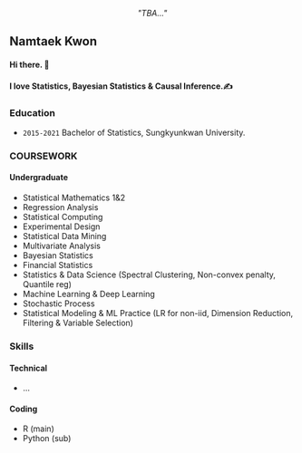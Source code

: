 <div align=center>
  
<i> "TBA..." </i>

</div>

<div align=center>




</div>

## Namtaek Kwon 

#### Hi there. 👋
#### I love Statistics, Bayesian Statistics & Causal Inference.✍️

### Education

- ```2015-2021``` Bachelor of Statistics, Sungkyunkwan University.

### COURSEWORK

#### Undergraduate

- Statistical Mathematics 1&2
- Regression Analysis 
- Statistical Computing
- Experimental Design
- Statistical Data Mining
- Multivariate Analysis
- Bayesian Statistics
- Financial Statistics
- Statistics & Data Science (Spectral Clustering, Non-convex penalty, Quantile reg)
- Machine Learning & Deep Learning
- Stochastic Process
- Statistical Modeling & ML Practice (LR for non-iid, Dimension Reduction, Filtering & Variable Selection)

### Skills

#### Technical

- ...

#### Coding

- R (main)
- Python (sub)
